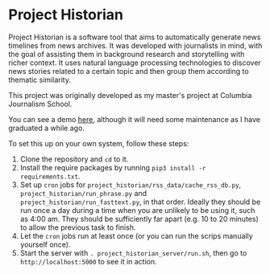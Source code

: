 # Project Historian

Project Historian is a software tool that aims to automatically generate news timelines from news archives. It was developed with journalists in mind, with the goal of assisting them in background research and storytelling with richer context. It uses natural language processing technologies to discover news stories related to a certain topic and then group them according to thematic similarity.

This project was originally developed as my master's project at Columbia Journalism School.

You can see a demo [here](http://www.projecthistorian.org), although it will need some maintenance as I have graduated a while ago.

To set this up on your own system, follow these steps:

1. Clone the repository and `cd` to it.
2. Install the require packages by running `pip3 install -r requirements.txt`.
3. Set up `cron` jobs for `project_historian/rss_data/cache_rss_db.py`, `project_historian/run_phrase.py` and `project_historian/run_fasttext.py`, in that order. Ideally they should be run once a day during a time when you are unlikely to be using it, such as 4:00 am. They should be sufficiently far apart (e.g. 10 to 20 minutes) to allow the previous task to finish.
4. Let the `cron` jobs run at least once (or you can run the scrips manually yourself once).
5. Start the server with `. project_historian_server/run.sh`, then go to `http://localhost:5000` to see it in action.
